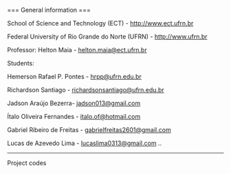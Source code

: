 === General information ===

School of Science and Technology (ECT) - http://www.ect.ufrn.br

Federal University of Rio Grande do Norte (UFRN) - http://www.ufrn.br

Professor: Helton Maia - helton.maia@ect.ufrn.br

Students:

Hemerson Rafael P. Pontes - hrpp@ufrn.edu.br

Richardson Santiago - richardsonsantiago@ufrn.edu.br

Jadson Araújo Bezerra- jadson013@gmail.com 

Ítalo Oliveira Fernandes - italo.of@hotmail.com

Gabriel Ribeiro de Freitas - gabrielfreitas2601@gmail.com

Lucas de Azevedo Lima - lucaslima0313@gmail.com
..

------------------------------------------------------

Project codes
